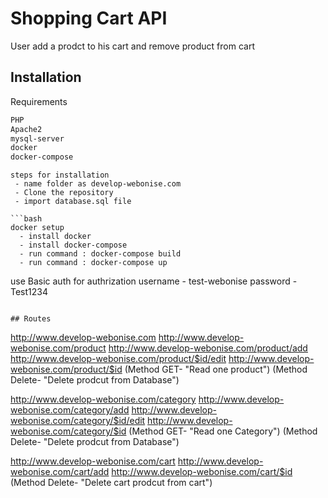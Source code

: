 # Shopping Cart API 
User add a prodct to his cart and remove product from cart 
## Installation

Requirements 
 
```bash
PHP 
Apache2
mysql-server
docker 
docker-compose
```

```
steps for installation
 - name folder as develop-webonise.com
 - Clone the repository 
 - import database.sql file

```bash
docker setup 
  - install docker 
  - install docker-compose
  - run command : docker-compose build
  - run command : docker-compose up
```
use Basic auth for authrization 
username  - test-webonise
password  - Test1234
```

## Routes

```
http://www.develop-webonise.com
http://www.develop-webonise.com/product
http://www.develop-webonise.com/product/add
http://www.develop-webonise.com/product/$id/edit
http://www.develop-webonise.com/product/$id (Method GET- "Read one product") (Method Delete- "Delete prodcut from Database") 

http://www.develop-webonise.com/category
http://www.develop-webonise.com/category/add
http://www.develop-webonise.com/category/$id/edit
http://www.develop-webonise.com/category/$id (Method GET- "Read one Category") (Method Delete- "Delete prodcut from Database") 

http://www.develop-webonise.com/cart
http://www.develop-webonise.com/cart/add
http://www.develop-webonise.com/cart/$id (Method Delete- "Delete cart prodcut from cart")

```
